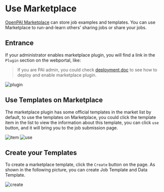 # Use Marketplace

[OpenPAI Marketplace](https://github.com/openxpu/openpaimarketplace) can store job examples and templates. You can use Marketplace to run-and-learn others' sharing jobs or share your jobs.

## Entrance

If your administrator enables marketplace plugin, you will find a link in the `Plugin` section on the webportal, like:

> If you are PAI admin, you could check [deployment doc](https://github.com/openxpu/openpaimarketplace/blob/master/docs/deployment.md) to see how to deploy and enable marketplace plugin.

![plugin](imgs/marketplace-plugin.png)

## Use Templates on Marketplace

The marketplace plugin has some official templates in the market list by default, to use the templates on Marketplace, you could click the template item in the list to view the information about this template, you can click `use` button, and it will bring you to the job submission page.

![item](imgs/marketplace-click-item.png)
![use](imgs/marketplace-use.png)

## Create your Templates

To create a marketplace template, click the `Create` button on the page. As shown in the following picture, you can create Job Template and Data Template.

![create](imgs/marketplace-create-new.png)
